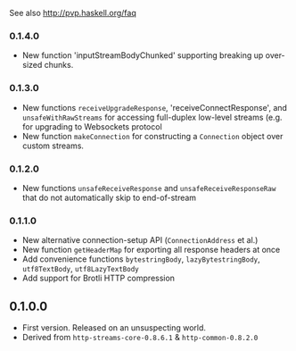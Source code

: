 See also http://pvp.haskell.org/faq

### 0.1.4.0

* New function 'inputStreamBodyChunked' supporting breaking up over-sized chunks.

### 0.1.3.0

* New functions `receiveUpgradeResponse`, 'receiveConnectResponse', and `unsafeWithRawStreams` for accessing full-duplex low-level streams (e.g. for upgrading to Websockets protocol
* New function `makeConnection` for constructing a `Connection` object over custom streams.

### 0.1.2.0

* New functions `unsafeReceiveResponse` and `unsafeReceiveResponseRaw` that do not automatically skip to end-of-stream

### 0.1.1.0

* New alternative connection-setup API (`ConnectionAddress` et al.)
* New function `getHeaderMap` for exporting all response headers at once
* Add convenience functions `bytestringBody`, `lazyBytestringBody`, `utf8TextBody`, `utf8LazyTextBody`
* Add support for Brotli HTTP compression

## 0.1.0.0

* First version. Released on an unsuspecting world.
* Derived from `http-streams-core-0.8.6.1` & `http-common-0.8.2.0`
